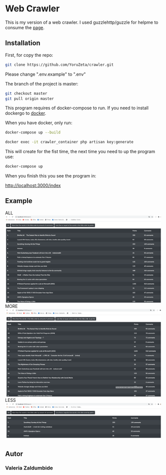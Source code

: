 # Web Crawler

This is my version of a web crawler. I used guzzlehttp/guzzle for helpme to consume the
[page](https://news.ycombinator.com).

## Installation

First, for copy the repo:

```bash
git clone https://github.com/YoruZeta/crawler.git
```

Please change ".env.example" to ".env"

The branch of the project is master:

```bash
git checkout master
git pull origin master
```

This program requires of docker-compose to run.
If you need to install dockergo to [docker](https://www.docker.com/).

When you have docker, only run:

```bash
docker-compose up --build
```

```bash
docker exec -it crawler_container php artisan key:generate
```

This will create for the fist time, the next time you need to up the program use:
```bash
docker-compose up
```
When you finish this you see the program in:

[http://localhost:3000/index](http://localhost:3000/index)

## Example
ALL
![ALL](ALL.png)
MORE
![MORE](MORE.png)
LESS
![LESS](LESS.png)

## Autor

### Valeria Zaldumbide
